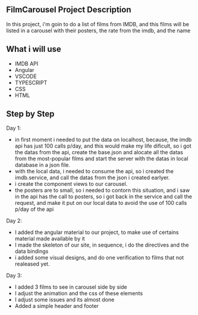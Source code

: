 ## FilmCarousel Project Description

In this project, i'm goin to do a list of films from IMDB, and this films will be listed in a carousel with their posters, the rate from the imdb, and the name

## What i will use
- IMDB API
- Angular
- VSCODE
- TYPESCRIPT
- CSS
- HTML

## Step by Step
Day 1:
- in first moment i needed to put the  data on localhost, because, the imdb api has just 100 calls p/day, and this would make my life dificult, so i got the datas from the api, create the base.json and alocate all the datas from the most-popular films and start the server with the datas in local database in a json file.
- with the local data, i needed to consume the api, so i created the imdb.service, and call the datas from the json i created earlyer.
- i create the component views to our carousel.
- the posters are to small, so i needed to contorn this situation, and i saw in the api has the call to posters, so i got back in the service and call the request, and make it put on our local data to avoid the use of 100 calls p/day of the api

Day 2:
- I added the angular material to our project, to make use of certains material made available by it
- I made the skeleton of our site, in sequence, i do the directives and the data bindings
- i added some visual designs, and do one verification to films that not realeased yet.

Day 3:
- I added 3 films to see in carousel side by side
- I adjust the animation and the css of these elements
- I adjust some issues and its almost done
- Added a simple header and footer
